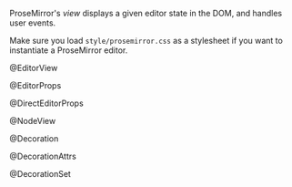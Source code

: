 ProseMirror's _view_ displays a given editor state in the DOM, and
handles user events.

Make sure you load `style/prosemirror.css` as a stylesheet if you want
to instantiate a ProseMirror editor.

@EditorView

@EditorProps

@DirectEditorProps

@NodeView

@Decoration

@DecorationAttrs

@DecorationSet
